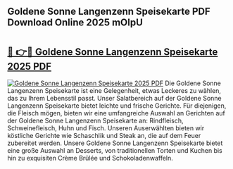 ## Goldene Sonne Langenzenn Speisekarte PDF Download Online 2025 mOIpU

# <h2><a href="http://gc5qa66.nevu.top/?p=Goldene+Sonne+Langenzenn+Speisekarte">🔗 👉🔴 Goldene Sonne Langenzenn Speisekarte 2025 PDF</a></h2>

[![Goldene Sonne Langenzenn Speisekarte 2025 PDF](https://i.imgur.com/dBaPXMq.png)](http://gc5qa66.nevu.top/?p=Goldene+Sonne+Langenzenn+Speisekarte)
Die Goldene Sonne Langenzenn Speisekarte ist eine Gelegenheit, etwas Leckeres zu wählen, das zu Ihrem Lebensstil passt. Unser Salatbereich auf der Goldene Sonne Langenzenn Speisekarte bietet leichte und frische Gerichte. Für diejenigen, die Fleisch mögen, bieten wir eine umfangreiche Auswahl an Gerichten auf der Goldene Sonne Langenzenn Speisekarte an: Rindfleisch, Schweinefleisch, Huhn und Fisch. Unseren Auserwählten bieten wir köstliche Gerichte wie Schaschlik und Steak an, die auf dem Feuer zubereitet werden. Unsere Goldene Sonne Langenzenn Speisekarte bietet eine große Auswahl an Desserts, von traditionellen Torten und Kuchen bis hin zu exquisiten Crème Brûlée und Schokoladenwaffeln.
